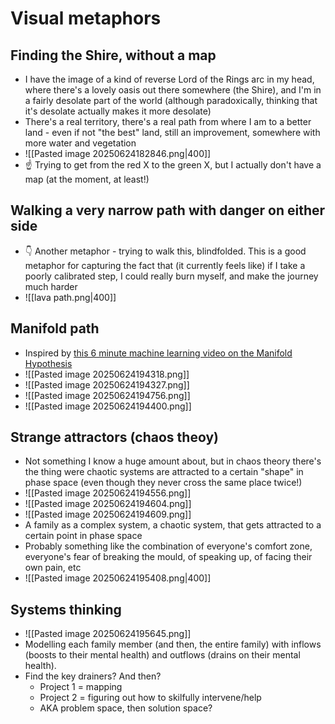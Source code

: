 # Visual metaphors 
## Finding the Shire, without a map
- I have the image of a kind of reverse Lord of the Rings arc in my head, where there's a lovely oasis out there somewhere (the Shire), and I'm in a fairly desolate part of the world (although paradoxically, thinking that it's desolate actually makes it more desolate)
- There's a real territory, there's a real path from where I am to a better land - even if not "the best" land, still an improvement, somewhere with more water and vegetation
- ![[Pasted image 20250624182846.png|400]]
- ☝️ Trying to get from the red X to the green X, but I actually don't have a map (at the moment, at least!)
## Walking a very narrow path with danger on either side
- 👇 Another metaphor - trying to walk this, blindfolded. This is a good metaphor for capturing the fact that (it currently feels like) if I take a poorly calibrated step, I could really burn myself, and make the journey much harder
- ![[lava path.png|400]]
## Manifold path
- Inspired by [this 6 minute machine learning video on the Manifold Hypothesis](https://www.youtube.com/watch?v=BePQBWPnYuE)
- ![[Pasted image 20250624194318.png]]
- ![[Pasted image 20250624194327.png]]
- ![[Pasted image 20250624194756.png]] 
- ![[Pasted image 20250624194400.png]]
## Strange attractors (chaos theoy)
- Not something I know a huge amount about, but in chaos theory there's the thing were chaotic systems are attracted to a certain "shape" in phase space (even though they never cross the same place twice!)
- ![[Pasted image 20250624194556.png]]
- ![[Pasted image 20250624194604.png]]
- ![[Pasted image 20250624194609.png]]
- A family as a complex system, a chaotic system, that gets attracted to a certain point in phase space
- Probably something like the combination of everyone's comfort zone, everyone's fear of breaking the mould, of speaking up, of facing their own pain, etc
- ![[Pasted image 20250624195408.png|400]]
## Systems thinking
- ![[Pasted image 20250624195645.png]]
- Modelling each family member (and then, the entire family) with inflows (boosts to their mental health) and outflows (drains on their mental health).
- Find the key drainers? And then?
	- Project 1 = mapping 
	- Project 2 = figuring out how to skilfully intervene/help
	- AKA problem space, then solution space?